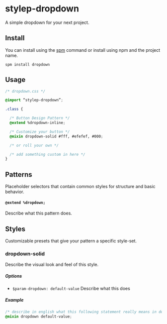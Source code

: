 # stylep-dropdown

A simple dropdown for your next project.

## Install
You can install using the [spm](https://github.com/stylep/stylep) command or install using npm and the project name.

``` shell
spm install dropdown
```

## Usage
``` css
/* dropdown.css */

@import “stylep-dropdown”;

.class {

  /* Button Design Pattern */
  @extend %dropdown-inline;

  /* Customize your button */
  @mixin dropdown-solid #fff, #efefef, #000;

  /* or roll your own */

  /* add something custom in here */
}
```

## Patterns
Placeholder selectors that contain common styles for structure and basic behavior.

#### `@extend %dropdown;`
Describe what this pattern does.

## Styles
Customizable presets that give your pattern a specific style-set.

### dropdown-solid
Describe the visual look and feel of this style.

##### Options

* `$param-dropdown: default-value` Describe what this does

##### Example
```css
/* describe in english what this following statement really means in detail */
@mixin dropdown default-value;
```

